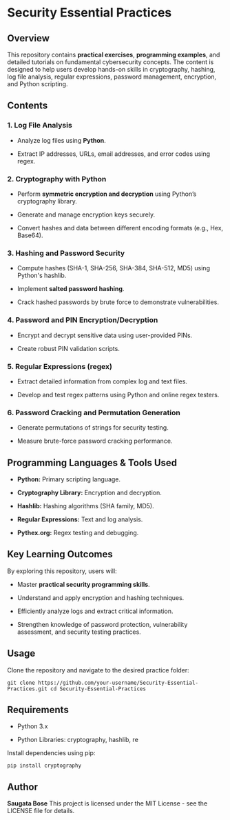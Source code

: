Security Essential Practices
============================

Overview
--------

This repository contains **practical exercises**, **programming examples**, and detailed tutorials on fundamental cybersecurity concepts. The content is designed to help users develop hands-on skills in cryptography, hashing, log file analysis, regular expressions, password management, encryption, and Python scripting.

Contents
--------

### 1\. Log File Analysis

*   Analyze log files using **Python**.
    
*   Extract IP addresses, URLs, email addresses, and error codes using regex.
    

### 2\. Cryptography with Python

*   Perform **symmetric encryption and decryption** using Python’s cryptography library.
    
*   Generate and manage encryption keys securely.
    
*   Convert hashes and data between different encoding formats (e.g., Hex, Base64).
    

### 3\. Hashing and Password Security

*   Compute hashes (SHA-1, SHA-256, SHA-384, SHA-512, MD5) using Python's hashlib.
    
*   Implement **salted password hashing**.
    
*   Crack hashed passwords by brute force to demonstrate vulnerabilities.
    

### 4\. Password and PIN Encryption/Decryption

*   Encrypt and decrypt sensitive data using user-provided PINs.
    
*   Create robust PIN validation scripts.
    

### 5\. Regular Expressions (regex)

*   Extract detailed information from complex log and text files.
    
*   Develop and test regex patterns using Python and online regex testers.
    

### 6\. Password Cracking and Permutation Generation

*   Generate permutations of strings for security testing.
    
*   Measure brute-force password cracking performance.
    

Programming Languages & Tools Used
----------------------------------

*   **Python:** Primary scripting language.
    
*   **Cryptography Library:** Encryption and decryption.
    
*   **Hashlib:** Hashing algorithms (SHA family, MD5).
    
*   **Regular Expressions:** Text and log analysis.
    
*   **Pythex.org:** Regex testing and debugging.
    

Key Learning Outcomes
---------------------

By exploring this repository, users will:

*   Master **practical security programming skills**.
    
*   Understand and apply encryption and hashing techniques.
    
*   Efficiently analyze logs and extract critical information.
    
*   Strengthen knowledge of password protection, vulnerability assessment, and security testing practices.
    

Usage
-----

Clone the repository and navigate to the desired practice folder:

`git clone https://github.com/your-username/Security-Essential-Practices.git
cd Security-Essential-Practices`

Requirements
------------

*   Python 3.x
    
*   Python Libraries: cryptography, hashlib, re
    

Install dependencies using pip:

`pip install cryptography`

Author
------

**Saugata Bose**
This project is licensed under the MIT License - see the LICENSE file for details.
